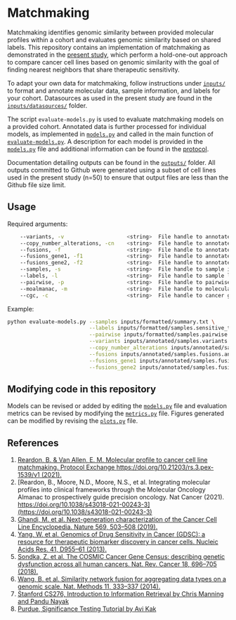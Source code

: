 # Matchmaking
Matchmaking identifies genomic similarity between provided molecular profiles within a cohort and evaluates genomic similarity based on shared labels. This repository contains an implementation of matchmaking as demonstrated in the [present study](https://www.nature.com/articles/s43018-021-00243-3), which perform a hold-one-out approach to compare cancer cell lines based on genomic similarity with the goal of finding nearest neighbors that share therapeutic sensitivity. 

To adapt your own data for matchmaking, follow instructions under [`inputs/`](inputs) to format and annotate molecular data, sample information, and labels for your cohort. Datasources as used in the present study are found in the [`inputs/datasources/`](inputs/datasources) folder.

The script `evaluate-models.py` is used to evaluate matchmaking models on a provided cohort. Annotated data is further processed for individual models, as implemented in [`models.py`](models.py) and called in the main function of [`evaluate-models.py`](evaluate-models.py). A description for each model is provided in the [`models.py`](models.py) file and additional information can be found in the [protocol](https://protocolexchange.researchsquare.com/article/pex-1539).

Documentation detailing outputs can be found in the [`outputs/`](outputs) folder. All outputs committed to Github were generated using a subset of cell lines used in the present study (n=50) to ensure that output files are less than the Github file size limit.

## Usage
Required arguments:
```bash
    --variants, -v                    <string>  File handle to annotated somatic variants
    --copy_number_alterations, -cn    <string>  File handle to annotated copy number copy_number_alterations
    --fusions, -f                     <string>  File handle to annotated fusions
    --fusions_gene1, -f1              <string>  File handle to annotated fusions, focusing on gene1
    --fusions_gene2, -f2              <string>  File handle to annotated fusions, focusing on gene2
    --samples, -s                     <string>  File handle to sample information and which samples to use
    --labels, -l                      <string>  File handle to sample labels
    --pairwise, -p                    <string>  File handle to pairwise comparisons of sample labels
    --moalmanac, -m                   <string>  File handle to molecular oncology almanac json
    --cgc, -c                         <string>  File handle to cancer gene census                   
```

Example:
```bash
python evaluate-models.py --samples inputs/formatted/summary.txt \
                          --labels inputs/formatted/samples.sensitive_therapies.txt \
                          --pairwise inputs/formatted/samples.pairwise.txt \
                          --variants inputs/annotated/samples.variants.annotated.txt \
                          --copy_number_alterations inputs/annotated/samples.copy_numbers.annotated.txt \
                          --fusions inputs/annotated/samples.fusions.annotated.txt \
                          --fusions_gene1 inputs/annotated/samples.fusions.annotated.gene1.txt \
                          --fusions_gene2 inputs/annotated/samples.fusions.annotated.gene2.txt 
```

## Modifying code in this repository
Models can be revised or added by editing the [`models.py`](models.py) file and evaluation metrics can be revised by modifying the [`metrics.py`](metrics.py) file. Figures generated can be modified by revising the [`plots.py`](plots.py) file.

## References
1. [Reardon, B. & Van Allen, E. M. Molecular profile to cancer cell line matchmaking. Protocol Exchange https://doi.org/10.21203/rs.3.pex-1539/v1 (2021).](https://protocolexchange.researchsquare.com/article/pex-1539/v1?redirect=/article/pex-1539)
2. [Reardon, B., Moore, N.D., Moore, N.S., et al. Integrating molecular profiles into clinical frameworks through the Molecular Oncology Almanac to prospectively guide precision oncology. Nat Cancer (2021). https://doi.org/10.1038/s43018-021-00243-3](https://doi.org/10.1038/s43018-021-00243-3)
3. [Ghandi, M. et al. Next-generation characterization of the Cancer Cell Line Encyclopedia. Nature 569, 503–508 (2019).](https://www.nature.com/articles/s41586-019-1186-3)
4. [Yang, W. et al. Genomics of Drug Sensitivity in Cancer (GDSC): a resource for therapeutic biomarker discovery in cancer cells. Nucleic Acids Res. 41, D955–61 (2013).](https://academic.oup.com/nar/article/41/D1/D955/1059448)
5. [Sondka, Z. et al. The COSMIC Cancer Gene Census: describing genetic dysfunction across all human cancers. Nat. Rev. Cancer 18, 696–705 (2018).](https://www.nature.com/articles/s41568-018-0060-1)
6. [Wang, B. et al. Similarity network fusion for aggregating data types on a genomic scale. Nat. Methods 11, 333–337 (2014).](https://www.nature.com/articles/nmeth.2810)
7. [Stanford CS276, Introduction to Information Retrieval by Chris Manning and Pandu Nayak](https://web.stanford.edu/class/cs276/handouts/EvaluationNew-handout-1-per.pdf)
8. [Purdue, Significance Testing Tutorial by Avi Kak](https://engineering.purdue.edu/kak/SignificanceTesting.pdf)
